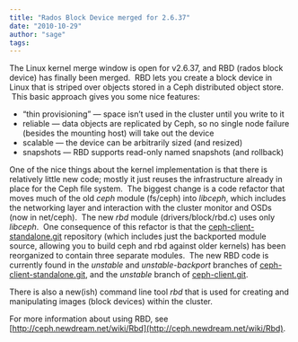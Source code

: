 ```yaml
---
title: "Rados Block Device merged for 2.6.37"
date: "2010-10-29"
author: "sage"
tags: 
---
```


The Linux kernel merge window is open for v2.6.37, and RBD (rados block device) has finally been merged.  RBD lets you create a block device in Linux that is striped over objects stored in a Ceph distributed object store.  This basic approach gives you some nice features:

- “thin provisioning” — space isn’t used in the cluster until you write to it
- reliable — data objects are replicated by Ceph, so no single node failure (besides the mounting host) will take out the device
- scalable — the device can be arbitrarily sized (and resized)
- snapshots — RBD supports read-only named snapshots (and rollback)

One of the nice things about the kernel implementation is that there is relatively little new code; mostly it just reuses the infrastructure already in place for the Ceph file system.  The biggest change is a code refactor that moves much of the old _ceph_ module (fs/ceph) into _libceph_, which includes the networking layer and interaction with the cluster monitor and OSDs (now in net/ceph).  The new _rbd_ module (drivers/block/rbd.c) uses only _libceph_.  One consequence of this refactor is that the [ceph-client-standalone.git](http://ceph.newdream.net/git/?p=ceph-client-standalone.git;a=summary) repository (which includes just the backported module source, allowing you to build ceph and rbd against older kernels) has been reorganized to contain three separate modules.  The new RBD code is currently found in the _unstable_ and _unstable-backport_ branches of [ceph-client-standalone.git](http://ceph.newdream.net/git/?p=ceph-client-standalone.git;a=summary), and the _unstable_ branch of [ceph-client.git](http://ceph.newdream.net/git/?p=ceph-client.git;a=summary).

There is also a new(ish) command line tool _rbd_ that is used for creating and manipulating images (block devices) within the cluster.

For more information about using RBD, see [http://ceph.newdream.net/wiki/Rbd](http://ceph.newdream.net/wiki/Rbd).

